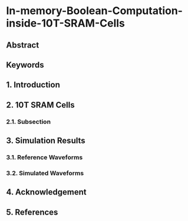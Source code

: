 # In-memory-Boolean-Computation-inside-10T-SRAM-Cells
## Abstract
## Keywords
## 1. Introduction
## 2. 10T SRAM Cells
### 2.1. Subsection
## 3. Simulation Results
### 3.1. Reference Waveforms
### 3.2. Simulated Waveforms
## 4. Acknowledgement 
## 5. References
